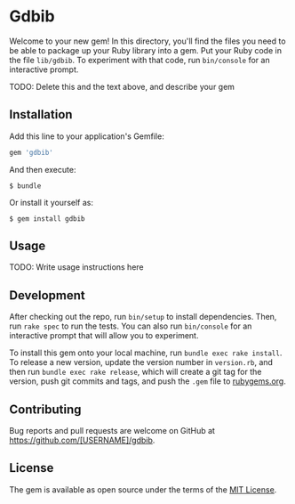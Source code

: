 # Gdbib

Welcome to your new gem! In this directory, you'll find the files you need to be able to package up your Ruby library into a gem. Put your Ruby code in the file `lib/gdbib`. To experiment with that code, run `bin/console` for an interactive prompt.

TODO: Delete this and the text above, and describe your gem

## Installation

Add this line to your application's Gemfile:

```ruby
gem 'gdbib'
```

And then execute:

    $ bundle

Or install it yourself as:

    $ gem install gdbib

## Usage

TODO: Write usage instructions here

## Development

After checking out the repo, run `bin/setup` to install dependencies. Then, run `rake spec` to run the tests. You can also run `bin/console` for an interactive prompt that will allow you to experiment.

To install this gem onto your local machine, run `bundle exec rake install`. To release a new version, update the version number in `version.rb`, and then run `bundle exec rake release`, which will create a git tag for the version, push git commits and tags, and push the `.gem` file to [rubygems.org](https://rubygems.org).

## Contributing

Bug reports and pull requests are welcome on GitHub at https://github.com/[USERNAME]/gdbib.

## License

The gem is available as open source under the terms of the [MIT License](https://opensource.org/licenses/MIT).

